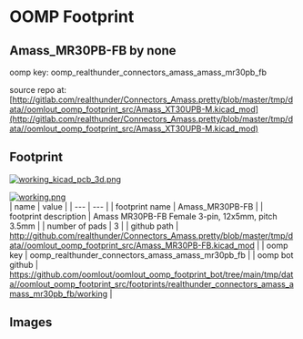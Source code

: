 # OOMP Footprint  
## Amass_MR30PB-FB  by none  
  
oomp key: oomp_realthunder_connectors_amass_amass_mr30pb_fb  
  
source repo at: [http://gitlab.com/realthunder/Connectors_Amass.pretty/blob/master/tmp/data//oomlout_oomp_footprint_src/Amass_XT30UPB-M.kicad_mod](http://gitlab.com/realthunder/Connectors_Amass.pretty/blob/master/tmp/data//oomlout_oomp_footprint_src/Amass_XT30UPB-M.kicad_mod)  
## Footprint  
  
[![working_kicad_pcb_3d.png](working_kicad_pcb_3d_600.png)](working_kicad_pcb_3d.png)  
  
[![working.png](working_600.png)](working.png)  
| name | value | 
| --- | --- | 
| footprint name | Amass_MR30PB-FB | 
| footprint description | Amass MR30PB-FB Female 3-pin, 12x5mm, pitch 3.5mm  | 
| number of pads | 3 | 
| github path | http://github.com/realthunder/Connectors_Amass.pretty/blob/master/tmp/data//oomlout_oomp_footprint_src/Amass_MR30PB-FB.kicad_mod | 
| oomp key | oomp_realthunder_connectors_amass_amass_mr30pb_fb | 
| oomp bot github | https://github.com/oomlout/oomlout_oomp_footprint_bot/tree/main/tmp/data//oomlout_oomp_footprint_src/footprints/realthunder_connectors_amass_amass_mr30pb_fb/working | 
## Images  
